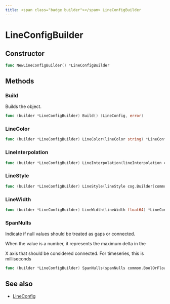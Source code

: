 ```yaml
---
title: <span class="badge builder"></span> LineConfigBuilder
---
```

# <span class="badge builder"></span> LineConfigBuilder

## Constructor

```go
func NewLineConfigBuilder() *LineConfigBuilder
```
## Methods

### <span class="badge object-method"></span> Build

Builds the object.

```go
func (builder *LineConfigBuilder) Build() (LineConfig, error)
```

### <span class="badge object-method"></span> LineColor

```go
func (builder *LineConfigBuilder) LineColor(lineColor string) *LineConfigBuilder
```

### <span class="badge object-method"></span> LineInterpolation

```go
func (builder *LineConfigBuilder) LineInterpolation(lineInterpolation common.LineInterpolation) *LineConfigBuilder
```

### <span class="badge object-method"></span> LineStyle

```go
func (builder *LineConfigBuilder) LineStyle(lineStyle cog.Builder[common.LineStyle]) *LineConfigBuilder
```

### <span class="badge object-method"></span> LineWidth

```go
func (builder *LineConfigBuilder) LineWidth(lineWidth float64) *LineConfigBuilder
```

### <span class="badge object-method"></span> SpanNulls

Indicate if null values should be treated as gaps or connected.

When the value is a number, it represents the maximum delta in the

X axis that should be considered connected.  For timeseries, this is milliseconds

```go
func (builder *LineConfigBuilder) SpanNulls(spanNulls common.BoolOrFloat64) *LineConfigBuilder
```

## See also

 * <span class="badge object-type-struct"></span> [LineConfig](./object-LineConfig.md)
